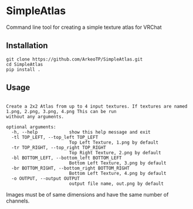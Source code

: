 # SimpleAtlas
Command line tool for creating a simple texture atlas for VRChat

## Installation

```
git clone https://github.com/ArkeoTP/SimpleAtlas.git
cd SimpleAtlas
pip install .
```

## Usage

```simpleatlas [-h] [-tl TOP_LEFT] [-tr TOP_RIGHT] [-bl BOTTOM_LEFT] [-br BOTTOM_RIGHT] [-o OUTPUT]

Create a 2x2 Atlas from up to 4 input textures. If textures are named 1.png, 2.png, 3.png, 4.png This can be run   
without any arguments.

optional arguments:
  -h, --help            show this help message and exit
  -tl TOP_LEFT, --top_left TOP_LEFT
                        Top Left Texture, 1.png by default
  -tr TOP_RIGHT, --top_right TOP_RIGHT
                        Top Right Texture, 2.png by default
  -bl BOTTOM_LEFT, --bottom_left BOTTOM_LEFT
                        Bottom Left Texture, 3.png by default
  -br BOTTOM_RIGHT, --bottom_right BOTTOM_RIGHT
                        Bottom Left Texture, 4.png by default
  -o OUTPUT, --output OUTPUT
                        output file name, out.png by default
```

Images must be of same dimensions and have the same number of channels.

